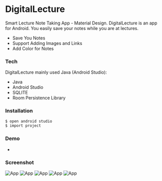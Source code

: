 # DigitalLecture
Smart Lecture Note Taking App - Material Design.
DigitalLecture is an app for Android. You easily save your notes while you are at lectures.

  - Save You Notes
  - Support Adding Images and Links 
  - Add Color for Notes 

### Tech

DigitalLecture mainly used Java (Android Studio):

* Java
* Android Studio
* SQLITE
* Room Persistence Library

### Installation

```sh
$ open android studio
$ import project
```

### Demo

- 

### Screenshot

![App](https://i.ibb.co/z714rJD/Screenshot-20200925-113221155.jpg)
![App](https://i.ibb.co/7g7qfhj/Screenshot-20200925-113226268.jpg)
![App](https://i.ibb.co/7QW2Z1D/Screenshot-20200925-113230522.jpg)
![App](https://i.ibb.co/NWMgkQS/Screenshot-20200925-113241498.jpg)
![App](https://i.ibb.co/Gx2LSJx/Screenshot-20200925-113249783.jpg)



